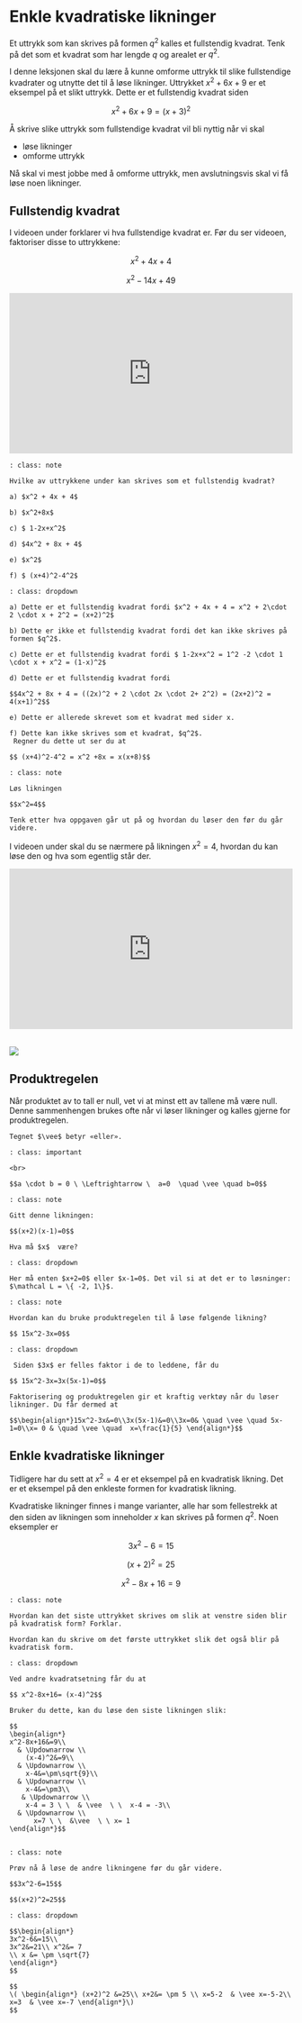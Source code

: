 # Enkle kvadratiske likninger

Et uttrykk som kan skrives på formen $q^2$ kalles et fullstendig kvadrat. Tenk på det som et kvadrat som har lengde $q$ og arealet er $q^2$.

I denne leksjonen skal du lære å kunne omforme uttrykk til slike fullstendige kvadrater og utnytte det til å løse likninger. Uttrykket $x^2+6x+9$ er et eksempel på et slikt uttrykk. Dette er et fullstendig kvadrat siden 

$$x^2+6x+9 = (x+3)^2 $$

Å skrive slike uttrykk som fullstendige kvadrat vil bli nyttig når vi skal 

* løse likninger
* omforme uttrykk

Nå skal vi mest jobbe med å omforme uttrykk, men avslutningsvis skal vi få løse noen likninger.

## Fullstendig kvadrat

I videoen under forklarer vi hva fullstendige kvadrat er. Før du ser videoen, faktoriser disse to uttrykkene:

$$ x^2+4x+4$$

$$ x^2-14x+49$$


<div style="padding:56.6% 0 0 0;position:relative;"><iframe src="https://player.vimeo.com/video/291467805?h=96bb3e1f4e&title=0&byline=0&portrait=0" style="position:absolute;top:0;left:0;width:100%;height:100%;" frameborder="0" allow="autoplay; fullscreen; picture-in-picture" allowfullscreen></iframe></div><script src="https://player.vimeo.com/api/player.js"></script>


```{admonition} Oppgave 1
: class: note

Hvilke av uttrykkene under kan skrives som et fullstendig kvadrat?

a) $x^2 + 4x + 4$

b) $x^2+8x$

c) $ 1-2x+x^2$

d) $4x^2 + 8x + 4$

e) $x^2$

f) $ (x+4)^2-4^2$

```

```{admonition} Løsning 
: class: dropdown

a) Dette er et fullstendig kvadrat fordi $x^2 + 4x + 4 = x^2 + 2\cdot 2 \cdot x + 2^2 = (x+2)^2$

b) Dette er ikke et fullstendig kvadrat fordi det kan ikke skrives på formen $q^2$.

c) Dette er et fullstendig kvadrat fordi $ 1-2x+x^2 = 1^2 -2 \cdot 1 \cdot x + x^2 = (1-x)^2$

d) Dette er et fullstendig kvadrat fordi 

$$4x^2 + 8x + 4 = ((2x)^2 + 2 \cdot 2x \cdot 2+ 2^2) = (2x+2)^2 = 4(x+1)^2$$

e) Dette er allerede skrevet som et kvadrat med sider x.

f) Dette kan ikke skrives som et kvadrat, $q^2$. 
 Regner du dette ut ser du at 
 
$$ (x+4)^2-4^2 = x^2 +8x = x(x+8)$$

```

```{admonition} Oppgave  2
: class: note

Løs likningen

$$x^2=4$$

Tenk etter hva oppgaven går ut på og hvordan du løser den før du går videre.
```

I videoen under skal du se nærmere på likningen $x^2=4$, hvordan du kan løse den og hva som egentlig står der.

<div style="padding:56.6% 0 0 0;position:relative;"><iframe src="https://player.vimeo.com/video/291467998?h=3cc6353528&title=0&byline=0&portrait=0" style="position:absolute;top:0;left:0;width:100%;height:100%;" frameborder="0" allow="autoplay; fullscreen; picture-in-picture" allowfullscreen></iframe></div><script src="https://player.vimeo.com/api/player.js"></script>

<br>

![](/bilder/null.jpg)

## Produktregelen

Når produktet av to tall er null, vet vi at minst ett av tallene må være null. Denne sammenhengen  brukes ofte når vi løser likninger og kalles gjerne for produktregelen.

```{margin}
Tegnet $\vee$ betyr «eller». 
```
```{admonition} Produktregelen
: class: important

<br>

$$a \cdot b = 0 \ \Leftrightarrow \  a=0  \quad \vee \quad b=0$$
```





```{admonition} Oppgave  3
: class: note

Gitt denne likningen:

$$(x+2)(x-1)=0$$

Hva må $x$  være?
```

```{admonition} Løsning
: class: dropdown

Her må enten $x+2=0$ eller $x-1=0$. Det vil si at det er to løsninger: $\mathcal L = \{ -2, 1\}$.

```

```{admonition} Oppgave 4
: class: note

Hvordan kan du bruke produktregelen til å løse følgende likning? 

$$ 15x^2-3x=0$$
```

```{admonition} Løsning 
: class: dropdown

 Siden $3x$ er felles faktor i de to leddene, får du

$$ 15x^2-3x=3x(5x-1)=0$$

Faktorisering og produktregelen gir et kraftig verktøy når du løser likninger. Du får dermed at 

$$\begin{align*}15x^2-3x&=0\\3x(5x-1)&=0\\3x=0& \quad \vee \quad 5x-1=0\\x= 0 & \quad \vee \quad  x=\frac{1}{5} \end{align*}$$

```

## Enkle kvadratiske likninger

Tidligere  har du sett at $x^2 = 4$ er et eksempel på en kvadratisk likning. Det er et eksempel på den enkleste formen for kvadratisk likning.

Kvadratiske likninger finnes i mange varianter, alle har som fellestrekk at den siden av likningen som inneholder $x$ kan skrives på formen $q^2$. Noen eksempler er

$$3x^2-6=15$$

$$(x+2)^2=25$$

$$x^2-8x+16=9$$

```{admonition} Oppgave 5
: class: note

Hvordan kan det siste uttrykket skrives om slik at venstre siden blir på kvadratisk form? Forklar.

Hvordan kan du skrive om det første uttrykket slik det også blir på kvadratisk form.
```

```{admonition} Løsning
: class: dropdown

Ved andre kvadratsetning får du at

$$ x^2-8x+16= (x-4)^2$$

Bruker du dette, kan du løse den siste likningen slik:

$$
\begin{align*}
x^2-8x+16&=9\\
  & \Updownarrow \\
    (x-4)^2&=9\\
  & \Updownarrow \\
    x-4&=\pm\sqrt{9}\\
  & \Updownarrow \\
    x-4&=\pm3\\
   & \Updownarrow \\
    x-4 = 3 \ \  & \vee  \ \  x-4 = -3\\
  & \Updownarrow \\
      x=7 \ \  &\vee  \ \ x= 1
\end{align*}$$


```

```{admonition} Oppgave 6
: class: note

Prøv nå å løse de andre likningene før du går videre.

$$3x^2-6=15$$

$$(x+2)^2=25$$
```

```{admonition} Løsning 
: class: dropdown

$$\begin{align*}
3x^2-6&=15\\ 
3x^2&=21\\ x^2&= 7 
\\ x &= \pm \sqrt{7} 
\end{align*} 
$$

$$
\( \begin{align*} (x+2)^2 &=25\\ x+2&= \pm 5 \\ x=5-2  & \vee x=-5-2\\ x=3  & \vee x=-7 \end{align*}\)
$$

```